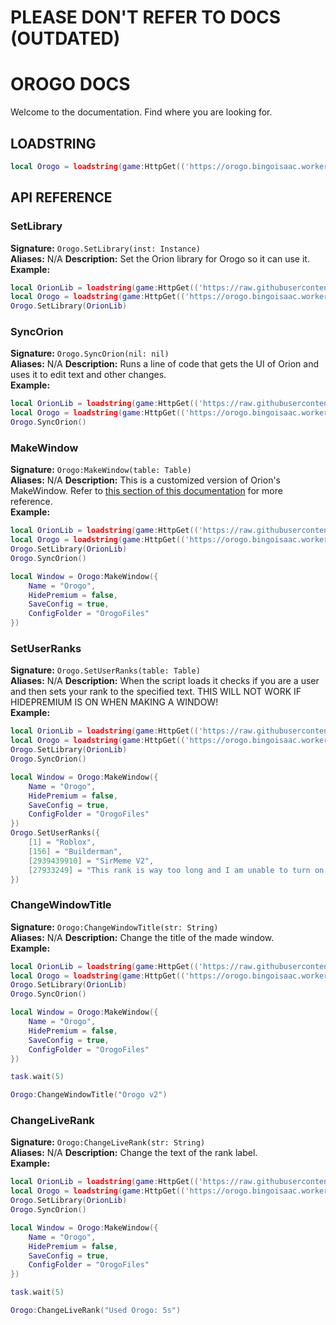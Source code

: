 # PLEASE DON'T REFER TO DOCS (OUTDATED)

# OROGO DOCS

Welcome to the documentation. Find where you are looking for.

## LOADSTRING

```lua
local Orogo = loadstring(game:HttpGet(('https://orogo.bingoisaac.workers.dev')))()
```

## API REFERENCE

### SetLibrary
**Signature:** `Orogo.SetLibrary(inst: Instance)` <br>
**Aliases:** N/A
**Description:** Set the Orion library for Orogo so it can use it. <br>
**Example:**
```lua
local OrionLib = loadstring(game:HttpGet(('https://raw.githubusercontent.com/shlexware/Orion/main/source')))()
local Orogo = loadstring(game:HttpGet(('https://orogo.bingoisaac.workers.dev')))()
Orogo.SetLibrary(OrionLib)
```

### SyncOrion
**Signature:** `Orogo.SyncOrion(nil: nil)` <br>
**Aliases:** N/A
**Description:** Runs a line of code that gets the UI of Orion and uses it to edit text and other changes. <br>
**Example:**
```lua
local OrionLib = loadstring(game:HttpGet(('https://raw.githubusercontent.com/shlexware/Orion/main/source')))()
local Orogo = loadstring(game:HttpGet(('https://orogo.bingoisaac.workers.dev')))()
Orogo.SyncOrion()
```

### MakeWindow
**Signature:** `Orogo:MakeWindow(table: Table)` <br>
**Aliases:** N/A
**Description:** This is a customized version of Orion's MakeWindow. Refer to [this section of this documentation](https://github.com/shlexware/orion/blob/main/Documentation.md#creating-a-window) for more reference. <br>
**Example:**
```lua
local OrionLib = loadstring(game:HttpGet(('https://raw.githubusercontent.com/shlexware/Orion/main/source')))()
local Orogo = loadstring(game:HttpGet(('https://orogo.bingoisaac.workers.dev')))()
Orogo.SetLibrary(OrionLib)
Orogo.SyncOrion()

local Window = Orogo:MakeWindow({
	Name = "Orogo", 
    HidePremium = false,
	SaveConfig = true,
	ConfigFolder = "OrogoFiles"
})
```

### SetUserRanks
**Signature:** `Orogo.SetUserRanks(table: Table)` <br>
**Aliases:** N/A
**Description:** When the script loads it checks if you are a user and then sets your rank to the specified text. THIS WILL NOT WORK IF HIDEPREMIUM IS ON WHEN MAKING A WINDOW! <br>
**Example:**
```lua
local OrionLib = loadstring(game:HttpGet(('https://raw.githubusercontent.com/shlexware/Orion/main/source')))()
local Orogo = loadstring(game:HttpGet(('https://orogo.bingoisaac.workers.dev')))()
Orogo.SetLibrary(OrionLib)
Orogo.SyncOrion()

local Window = Orogo:MakeWindow({
	Name = "Orogo", 
    HidePremium = false,
	SaveConfig = true,
	ConfigFolder = "OrogoFiles"
})
Orogo.SetUserRanks({
    [1] = "Roblox",
    [156] = "Builderman",
    [2939439910] = "SirMeme V2",
    [27933249] = "This rank is way too long and I am unable to turn on TextWrapping without it breaking"
})
```

### ChangeWindowTitle
**Signature:** `Orogo:ChangeWindowTitle(str: String)` <br>
**Aliases:** N/A
**Description:** Change the title of the made window. <br>
**Example:**
```lua
local OrionLib = loadstring(game:HttpGet(('https://raw.githubusercontent.com/shlexware/Orion/main/source')))()
local Orogo = loadstring(game:HttpGet(('https://orogo.bingoisaac.workers.dev')))()
Orogo.SetLibrary(OrionLib)
Orogo.SyncOrion()

local Window = Orogo:MakeWindow({
	Name = "Orogo", 
    HidePremium = false,
	SaveConfig = true,
	ConfigFolder = "OrogoFiles"
})

task.wait(5)

Orogo:ChangeWindowTitle("Orogo v2")
```

### ChangeLiveRank
**Signature:** `Orogo:ChangeLiveRank(str: String)` <br>
**Aliases:** N/A
**Description:** Change the text of the rank label. <br>
**Example:**
```lua
local OrionLib = loadstring(game:HttpGet(('https://raw.githubusercontent.com/shlexware/Orion/main/source')))()
local Orogo = loadstring(game:HttpGet(('https://orogo.bingoisaac.workers.dev')))()
Orogo.SetLibrary(OrionLib)
Orogo.SyncOrion()

local Window = Orogo:MakeWindow({
	Name = "Orogo", 
    HidePremium = false,
	SaveConfig = true,
	ConfigFolder = "OrogoFiles"
})

task.wait(5)

Orogo:ChangeLiveRank("Used Orogo: 5s")
```
